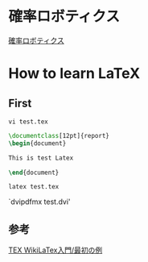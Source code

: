 # 確率ロボティクス


[確率ロボティクス](https://ci.nii.ac.jp/ncid/BA83605727)


# How to learn LaTeX

## First

`vi test.tex`

```test.tex 
\documentclass[12pt]{report}
\begin{document}

This is test Latex

\end{document}
```

`latex test.tex`

`dvipdfmx test.dvi'

## 参考

[TEX WikiLaTex入門/最初の例](https://texwiki.texjp.org/?LaTeX%E5%85%A5%E9%96%80%2F%E6%9C%80%E5%88%9D%E3%81%AE%E4%BE%8B)
